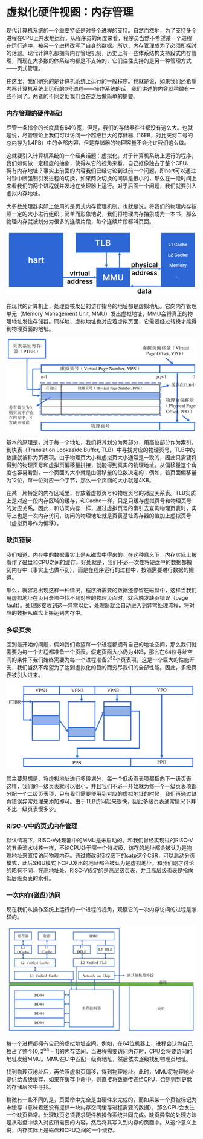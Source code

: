 # 虚拟化硬件视图：内存管理

现代计算机系统的一个重要特征是对多个进程的支持。自然而然地，为了支持多个进程在CPU上并发地运行，从程序员的角度来看，程序员当然不希望某一个进程在运行途中，被另一个进程改写了自身的数据。所以，内存管理成为了必须所探讨的话题。现代计算机都拥有内存管理机制，历史上有一些体系结构支持段式内存管理，而现在大多数的体系结构都是不支持的，它们往往支持的是另一种管理方式——页式管理。

在这里，我们研究的是计算机系统上运行的一般程序。也就是说，如果我们还希望考察计算机系统上运行的0号进程——操作系统的话，我们讲述的内容就稍微有一些不同了。两者的不同之处我们会在之后做简单的提要。

### 内存管理的硬件基础

尽管一条指令的长度具有64位宽，但是，我们的存储器往往都没有这么大。也就是说，尽管理论上我们可以访问一个超级巨大的存储器（16EB，对比天河二号的总内存为1.4PB）中的全部内容，但是存储器的物理容量不会允许我们这么做。

这就要引入计算机系统的一个经典话题：虚拟化。对于计算机系统上运行的程序，我们如何做一定程度的抽象，使得从它的视角来看，自己好像独占了整个CPU、拥有内存地址？事实上前面的内容我们已经讨论到过前一个问题，即hart可以通过时钟中断强制引发进程的切换，如果两次切换的间隔是很小的，那么在一段时间上来看我们的两个进程就并发地在处理器上运行。对于后面一个问题，我们就要引入虚拟内存地址。

大多数处理器实际上使用的是页式内存管理机制。也就是说，将我们的物理内存按照一定的大小进行组织；简单而形象地说，我们将物理内存抽象成为一本书，那么物理内存就被划分为很多的连续片段，每个连续片段都叫页面。

![](image/image_r_UgXBU8NI.png)

在现代的计算机上，处理器核发出的访存指令的地址都是虚拟地址。它向内存管理单元（Memory Management Unit, MMU）发出虚拟地址，MMU会将真正的物理地址发往存储器。同样地，虚拟地址也对应着虚拟页面，它需要经过转换才能得到物理页面的地址。

![](image/image_ieYOP-dhhR.png)

基本的原理是，对于每一个地址，我们将其划分为两部分，用高位部分作为索引，到快表（Translation Lookaside Buffer, TLB）中寻找对应的物理页号，TLB中的数据就被称为页表项。由于物理页大小和虚拟页大小通常是一致的，因此只需要将得到的物理页号和虚拟页偏移量拼接，就能得到真实的物理地址。从偏移量这个角度也容易看到，一个页面的大小就是由偏移量的位数决定的：例如，若页面偏移量为12位，每一位对应一个字节，那么一个页面的大小就是4KB。

在某一片特定的内存区域里，存放着虚拟页号和物理页号的对应关系表。TLB实质上是对这一段内存区域的缓存，和Cache一样，只是只缓存虚拟页号和物理页号的对应关系。因此，和访问内存一样，通过虚拟页号的索引去查询物理页表时，实际上也是一次内存访问，访问的物理地址就是页表基址寄存器的值加上虚拟页号（虚拟页号作为偏移）。

### 缺页错误

我们知道，内存中的数据事实上是从磁盘中得来的。在这种意义下，内存实际上被看作了磁盘和CPU之间的缓存。好处就是，我们不必一次性将硬盘中的数据都搬到内存中（事实上也做不到），而是在程序运行的过程中，按照需要进行数据的搬运。

那么，就容易出现这样一种情况，程序所需要的数据还停留在磁盘中，这样当我们用虚拟地址在页目录项中找不到对应的物理页面时，就会触发缺页错误（page fault）。处理器接收到这一异常以后，处理器就会自动进入到异常处理流程，将对应的数据从磁盘上搬运到内存中。

### 多级页表

回到最开始的问题，假如我们希望每一个进程都拥有自己的地址空间，那么我们就需要为每一个进程都准备一个页表。假定页面大小仍为4KB，那么在64位寻址空间的条件下我们始终需要为每一个进程准备$2^{52}$个页表项，这是一个巨大的性能开支，我们当然不希望为了达到虚拟化的目的而穷尽我们的全部性能。因此，多级页表被引入进来。

![](image/image__0yM1goNjG.png)

其主要思想是，将虚拟地址进行多段划分，每一个低级页表项都指向下一级页表。这样，我们的一级页表就可以很小，并且我们不必一开始就为每一个一级页表项都分配一个二级页表项，只有我们需要使用到对应的虚拟地址的时候，我们再通过缺页错误异常处理来添加即可。由于TLB访问起来很快，因此多级页表通常情况下并不比一级页表慢多少。

### RISC-V中的页式内存管理

默认情况下，RISC-V处理器中的MMU是未启动的。和我们曾经实现过的RISC-V的五级流水线核一样，不论CPU处于哪一个特权级，访存的地址都会被认为是物理地址来直接访问物理内存。通过修改S特权级下的satp这个CSR，可以启动分页模式，此后S和U模式下CPU发出的地址都会被认为是虚拟地址。和我们刚才讨论的略有不同，在高地址处，RISC-V规定的是高层级页表，并且高层级页表是指向低层级页表的索引。

### 一次内存(磁盘)访问

现在我们从操作系统上运行的一个进程的视角，观察它的一次内存访问的过程是怎样的。

![](image/image_uHy_ZKd0O0.png)

每一个进程都拥有自己的虚拟地址空间。例如，在64位机器上，进程会认为自己独占了整个$[0,2^{64}-1]$的内存空间。当进程需要访问内存时，CPU会将要访问的地址发给MMU。MMU在L1中匹配一级页地址，然后依次逐级找到物理页地址。

找到物理页地址后，再依照虚拟页偏移，得到物理地址。此时，MMU将物理地址提供给各级缓存，如果在缓存中命中，则直接将数据传递给CPU，否则则到更低的存储层次中寻找。

稍微有一些不同的是，页面命中完全是由硬件来完成的，而如果某一个页被标记为未缓存（意味着还没有提供一块内存空间缓存进程需要的数据），那么CPU会发生一个缺页异常。处理缺页必须要求硬件核操作系统共同完成。缺页异常的处理方法是从磁盘中读入对应所需要的内容，然后将其写入到内存的页面中。从这个意义上说，内存实际上是磁盘和CPU之间的一个缓存。